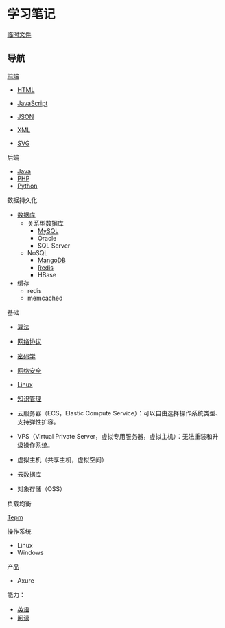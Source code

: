 # 学习笔记

[临时文件](/tmp.md)

## 导航

[前端](/front-end.md)

* [HTML](/html.md)
* [JavaScript](/javascript.md)
* [JSON](/json.md)

* [XML](/xml.md)
* [SVG](/svg.md)

后端

* [Java](/java.md)
* [PHP](/php.md)
* [Python](/python.md)

数据持久化

* [数据库](/database.md)
    * 关系型数据库
        * [MySQL](/mysql.md)
        * Oracle
        * SQL Server
    * NoSQL
        * [MangoDB](/mangodb.md)
        * [Redis](/redis.md)
        * HBase
* 缓存
    * redis
    * memcached
    
基础

* [算法](/algorithm.md)
* [网络协议](/network-protocol.md)
* [密码学](/cryptology.md)
* [网络安全](/web/security.md)

* [Linux](/linux.md)

* [知识管理](/management/knowledge-management.md)

* 云服务器（ECS，Elastic Compute Service）：可以自由选择操作系统类型、支持弹性扩容。
* VPS（Virtual Private Server，虚拟专用服务器，虚拟主机）：无法重装和升级操作系统。
* 虚拟主机（共享主机，虚拟空间）
* 云数据库
* 对象存储（OSS）

负载均衡

[Tepm](/tmp.md)

操作系统

* Linux
* Windows

产品

* Axure

能力：

* [英语](/english.md)
* [阅读](/reading/tmp.md)
